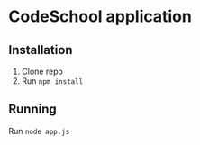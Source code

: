 CodeSchool application
=======

Installation
------------

1. Clone repo
2. Run `npm install`

Running
-------
Run `node app.js`
